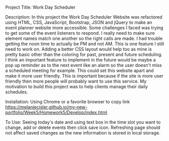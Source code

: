 Project Title: Work Day Scheduler

Description: In this project the Work Day Scheduler Website was refactored using HTML, CSS, JavaScript, Bootstrap, JSON and
jQuery to make an event planner website more accessible. Some challenges I faced was trying to get some of the event listeners to respond. I really need to make sure element names match one another so the right calls are made.  I had trouble getting the noon time to actually be PM and not AM. This is one feature I still need to work on. Adding a better CSS layout would help too as mine is pretty basic other than the coloring for past, present and future scheduling. I think an important feature to implement in the future would be maybe a pop up reminder as to the next event like an alarm so the user doesn't miss a scheduled meeting for example. This could set this website apart and make it more user friendly. This is important because if the site is more user friendly then more people will probably want to use this service. My motivation to build this project was to help clients manage their daily schedules. 


Installation: Using Chrome or a favorite browser to copy link https://melaniecisler.github.io/my-new-portfolio/Week5/Homework5/Develop/index.html

To Use: Seeing today's date and using text box in the time slot you want to change, add or delete events then click save icon. Refreshing page should not affect saved changes as the new information is stored in local storage. 
